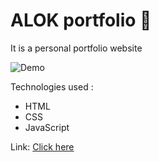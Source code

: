# ALOK portfolio 📄
It is a personal portfolio website  

![Demo](https://github.com/alok8756/Alok_Portfolio/blob/main/image.png)

Technologies used : 
- HTML
- CSS
- JavaScript


Link: [Click here](https://alok-maddheshiya-portfolio-2001.netlify.app/)
